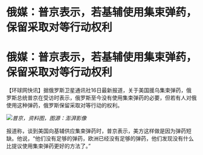 # 俄媒：普京表示，若基辅使用集束弹药，保留采取对等行动权利

# 俄媒：普京表示，若基辅使用集束弹药，保留采取对等行动权利

【环球网快讯】据俄罗斯卫星通讯社16日最新报道，关于美国援乌集束弹药，俄罗斯总统普京在受访时表示，俄罗斯至今没有使用集束弹药的必要，但若有人对俄使用这种弹药，俄罗斯保留采取对等行动的权利。

![](https://inews.gtimg.com/om_bt/OAZejL3CBE4XRWtTcgQEvU8k-qWJnCeNbPBPm2OyBVxs8AA/1000)_普京，资料图，图源：澎湃影像_

报道称，谈到美国向基辅供应集束弹药时，普京表示，美方这样做是因为弹药短缺。他说，“他们没有足够的弹药，欧洲已经没有足够的弹药，他们发现没有什么比提议使用集束弹药更好的方法了。”

